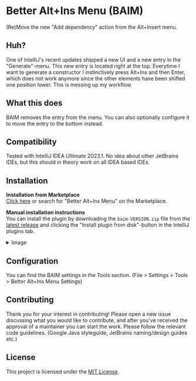 # Better Alt+Ins Menu (BAIM)

(Re)Move the new "Add dependency" action from the Alt+Insert menu.

## Huh?

One of IntelliJ's recent updates shipped a new UI and a new entry in the "Generate"-menu. This new entry is located right at the top. Everytime I want
to generate a constructor I instinctively press Alt+Ins and then Enter, which does not work anymore since the other elements have been shifted one
position lower. This is messing up my workflow.

## What this does

BAIM removes the entry from the menu. You can also optionally configure it to move the entry to the bottom instead.

## Compatibility

Tested with IntelliJ IDEA Ultimate 2023.1. No idea about other JetBrains IDEs, but this should in theory work on all IDEA based IDEs.

## Installation

**Installation from Marketplace**\
[Click here](https://plugins.jetbrains.com/plugin/21488-better-alt-ins-menu) or search for "Better Alt+Ins Menu" on the Marketplace.

**Manual installation instructions**\
You can install the plugin by downloading the `baim-VERSION.zip` file from the [latest release](https://github.com/cerus/baim/releases/latest) and
clicking
the "Install plugin from disk"-button in the
IntelliJ plugins tab.

<details>
  <summary>Image</summary>
  <img src="https://i.imgur.com/SOrrDi3.png" alt="Step-by-step instructions on how to install a plugin in IntelliJ from disk"/>
</details>

## Configuration

You can find the BAIM settings in the Tools section. (File > Settings > Tools > Better Alt+Ins Menu Settings)

## Contributing

Thank you for your interest in contributing! Please open a new issue discussing what you would like to contribute, and after you've received the
approval of a maintainer you can start the work. Please follow the relevant code guidelines. (Google Java styleguide, JetBrains naming/design guides
etc.)

## License

This project is licensed under the [MIT License](https://opensource.org/license/mit/).